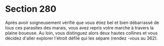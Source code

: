# Section 280

Après avoir soigneusement vérifié que vous étiez bel et bien
débarrassé de tous ces parasites des marais, vous avez repris votre
marche à travers la plaine boueuse. Au loin, vous distinguez alors
deux hautes collines et vous décidez d'aller explorer l'étroit défilé
qui les sépare (rendez -vous au  362).